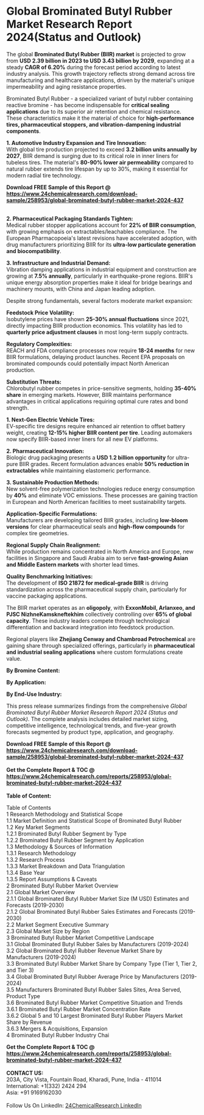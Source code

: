 <h1>Global Brominated Butyl Rubber Market Research Report 2024(Status and Outlook)</h1><p>The global <strong>Brominated Butyl Rubber (BIIR) market</strong> is projected to grow from <strong>USD 2.39 billion in 2023 to USD 3.43 billion by 2029</strong>, expanding at a steady <strong>CAGR of 6.20%</strong> during the forecast period according to latest industry analysis. This growth trajectory reflects strong demand across tire manufacturing and healthcare applications, driven by the material's unique impermeability and aging resistance properties.</p><p>Brominated Butyl Rubber - a specialized variant of butyl rubber containing reactive bromine - has become indispensable for <strong>critical sealing applications</strong> due to its superior air retention and chemical resistance. These characteristics make it the material of choice for <strong>high-performance tires, pharmaceutical stoppers, and vibration-dampening industrial components</strong>.</p><p><strong>1. Automotive Industry Expansion and Tire Innovation:</strong><br>
With global tire production projected to exceed <strong>3.2 billion units annually by 2027</strong>, BIIR demand is surging due to its critical role in inner liners for tubeless tires. The material's <strong>80-90% lower air permeability</strong> compared to natural rubber extends tire lifespan by up to 30%, making it essential for modern radial tire technology.</p><div><b>Download FREE Sample of this Report @ 
            <a href="https://www.24chemicalresearch.com/download-sample/258953/global-brominated-butyl-rubber-market-2024-437">
            https://www.24chemicalresearch.com/download-sample/258953/global-brominated-butyl-rubber-market-2024-437</a></b></div><br><p><strong>2. Pharmaceutical Packaging Standards Tighten:</strong><br>
Medical rubber stopper applications account for <strong>22% of BIIR consumption</strong>, with growing emphasis on extractables/leachables compliance. The European Pharmacopoeia's latest revisions have accelerated adoption, with drug manufacturers prioritizing BIIR for its <strong>ultra-low particulate generation and biocompatibility</strong>.</p><p><strong>3. Infrastructure and Industrial Demand:</strong><br>
Vibration damping applications in industrial equipment and construction are growing at <strong>7.5% annually</strong>, particularly in earthquake-prone regions. BIIR's unique energy absorption properties make it ideal for bridge bearings and machinery mounts, with China and Japan leading adoption.</p><p>Despite strong fundamentals, several factors moderate market expansion:</p><p><strong>Feedstock Price Volatility:</strong><br>
	Isobutylene prices have shown <strong>25-30% annual fluctuations</strong> since 2021, directly impacting BIIR production economics. This volatility has led to <strong>quarterly price adjustment clauses</strong> in most long-term supply contracts.</p><p><strong>Regulatory Complexities:</strong><br>
	REACH and FDA compliance processes now require <strong>18-24 months</strong> for new BIIR formulations, delaying product launches. Recent EPA proposals on brominated compounds could potentially impact North American production.</p><p><strong>Substitution Threats:</strong><br>
	Chlorobutyl rubber competes in price-sensitive segments, holding <strong>35-40% share</strong> in emerging markets. However, BIIR maintains performance advantages in critical applications requiring optimal cure rates and bond strength.</p><p><strong>1. Next-Gen Electric Vehicle Tires:</strong><br>
EV-specific tire designs require enhanced air retention to offset battery weight, creating <strong>12-15% higher BIIR content per tire</strong>. Leading automakers now specify BIIR-based inner liners for all new EV platforms.</p><p><strong>2. Pharmaceutical Innovation:</strong><br>
Biologic drug packaging presents a <strong>USD 1.2 billion opportunity</strong> for ultra-pure BIIR grades. Recent formulation advances enable <strong>50% reduction in extractables</strong> while maintaining elastomeric performance.</p><p><strong>3. Sustainable Production Methods:</strong><br>
New solvent-free polymerization technologies reduce energy consumption by <strong>40%</strong> and eliminate VOC emissions. These processes are gaining traction in European and North American facilities to meet sustainability targets.</p><p><strong>Application-Specific Formulations:</strong><br>
	Manufacturers are developing tailored BIIR grades, including <strong>low-bloom versions</strong> for clear pharmaceutical seals and <strong>high-flow compounds</strong> for complex tire geometries.</p><p><strong>Regional Supply Chain Realignment:</strong><br>
	While production remains concentrated in North America and Europe, new facilities in Singapore and Saudi Arabia aim to serve <strong>fast-growing Asian and Middle Eastern markets</strong> with shorter lead times.</p><p><strong>Quality Benchmarking Initiatives:</strong><br>
	The development of <strong>ISO 21872 for medical-grade BIIR</strong> is driving standardization across the pharmaceutical supply chain, particularly for vaccine packaging applications.</p><p>The BIIR market operates as an <strong>oligopoly</strong>, with <strong>ExxonMobil, Arlanxeo, and PJSC NizhneKamskneftekhim</strong> collectively controlling over <strong>65% of global capacity</strong>. These industry leaders compete through technological differentiation and backward integration into feedstock production.</p><p>Regional players like <strong>Zhejiang Cenway and Chambroad Petrochemical</strong> are gaining share through specialized offerings, particularly in <strong>pharmaceutical and industrial sealing applications</strong> where custom formulations create value.</p><p><strong>By Bromine Content:</strong></p><p><strong>By Application:</strong></p><p><strong>By End-Use Industry:</strong></p><p>This press release summarizes findings from the comprehensive <em>Global Brominated Butyl Rubber Market Research Report 2024 (Status and Outlook)</em>. The complete analysis includes detailed market sizing, competitive intelligence, technological trends, and five-year growth forecasts segmented by product type, application, and geography.</p><div><b>Download FREE Sample of this Report @ 
            <a href="https://www.24chemicalresearch.com/download-sample/258953/global-brominated-butyl-rubber-market-2024-437">
            https://www.24chemicalresearch.com/download-sample/258953/global-brominated-butyl-rubber-market-2024-437</a></b></div><br><div><b>Get the Complete Report & TOC @ 
            <a href="https://www.24chemicalresearch.com/reports/258953/global-brominated-butyl-rubber-market-2024-437">
            https://www.24chemicalresearch.com/reports/258953/global-brominated-butyl-rubber-market-2024-437</a></b></div><br>
            <b>Table of Content:</b><p>Table of Contents<br />
1 Research Methodology and Statistical Scope<br />
1.1 Market Definition and Statistical Scope of Brominated Butyl Rubber<br />
1.2 Key Market Segments<br />
1.2.1 Brominated Butyl Rubber Segment by Type<br />
1.2.2 Brominated Butyl Rubber Segment by Application<br />
1.3 Methodology & Sources of Information<br />
1.3.1 Research Methodology<br />
1.3.2 Research Process<br />
1.3.3 Market Breakdown and Data Triangulation<br />
1.3.4 Base Year<br />
1.3.5 Report Assumptions & Caveats<br />
2 Brominated Butyl Rubber Market Overview<br />
2.1 Global Market Overview<br />
2.1.1 Global Brominated Butyl Rubber Market Size (M USD) Estimates and Forecasts (2019-2030)<br />
2.1.2 Global Brominated Butyl Rubber Sales Estimates and Forecasts (2019-2030)<br />
2.2 Market Segment Executive Summary<br />
2.3 Global Market Size by Region<br />
3 Brominated Butyl Rubber Market Competitive Landscape<br />
3.1 Global Brominated Butyl Rubber Sales by Manufacturers (2019-2024)<br />
3.2 Global Brominated Butyl Rubber Revenue Market Share by Manufacturers (2019-2024)<br />
3.3 Brominated Butyl Rubber Market Share by Company Type (Tier 1, Tier 2, and Tier 3)<br />
3.4 Global Brominated Butyl Rubber Average Price by Manufacturers (2019-2024)<br />
3.5 Manufacturers Brominated Butyl Rubber Sales Sites, Area Served, Product Type<br />
3.6 Brominated Butyl Rubber Market Competitive Situation and Trends<br />
3.6.1 Brominated Butyl Rubber Market Concentration Rate<br />
3.6.2 Global 5 and 10 Largest Brominated Butyl Rubber Players Market Share by Revenue<br />
3.6.3 Mergers & Acquisitions, Expansion<br />
4 Brominated Butyl Rubber Industry Chai</p><div><b>Get the Complete Report & TOC @ 
            <a href="https://www.24chemicalresearch.com/reports/258953/global-brominated-butyl-rubber-market-2024-437">
            https://www.24chemicalresearch.com/reports/258953/global-brominated-butyl-rubber-market-2024-437</a></b></div><br><b>CONTACT US:</b><br>
            203A, City Vista, Fountain Road, Kharadi, Pune, India - 411014<br>
            International: +1(332) 2424 294<br>
            Asia: +91 9169162030 <br><br>
            Follow Us On LinkedIn: <a href="https://www.linkedin.com/company/24chemicalresearch/">24ChemicalResearch LinkedIn</a>